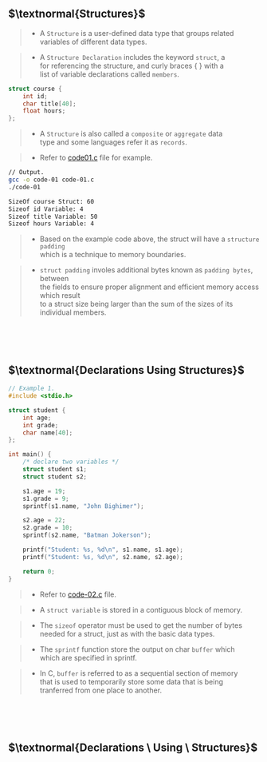 ## $\textnormal{Structures}$

> - A `Structure` is a user-defined data type that groups related <br />
    variables of different data types.

> - A `Structure Declaration` includes the keyword `struct`, a <br />
    for referencing the structure, and curly braces { } with a <br />
    list of variable declarations called `members`.

```c
struct course {
    int id;
    char title[40];
    float hours;
};
```

> - A `Structure` is also called a `composite` or `aggregate` data <br />
    type and some languages refer it as `records`.

> - Refer to [code01.c](./code01.c) file for example.

```sh
// Output.
gcc -o code-01 code-01.c
./code-01

SizeOf course Struct: 60
Sizeof id Variable: 4
Sizeof title Variable: 50
Sizeof hours Variable: 4
```

> - Based on the example code above, the struct will have a `structure padding` <br />
    which is a technique to memory boundaries.

> - `struct padding` involes additional bytes known as `padding bytes`, between <br />
    the fields to ensure proper alignment and efficient memory access which result <br />
    to a struct size being larger than the sum of the sizes of its individual members.

<br />
<br />
<br />



## $\textnormal{Declarations Using Structures}$

```c
// Example 1.
#include <stdio.h>

struct student {
    int age;
    int grade;
    char name[40];
};

int main() {
    /* declare two variables */
    struct student s1;
    struct student s2;

    s1.age = 19;
    s1.grade = 9;
    sprintf(s1.name, "John Bighimer");

    s2.age = 22;
    s2.grade = 10;
    sprintf(s2.name, "Batman Jokerson");

    printf("Student: %s, %d\n", s1.name, s1.age);
    printf("Student: %s, %d\n", s2.name, s2.age);

    return 0;
}
```

> - Refer to [code-02.c](./code-02.c) file.

> - A `struct variable` is stored in a contiguous block of memory.

> - The `sizeof` operator must be used to get the number of bytes <br />
    needed for a struct, just as with the basic data types.

> - The `sprintf` function store the output on char `buffer` which <br />
    which are specified in sprintf.

> - In C, `buffer` is referred to as a sequential section of memory <br />
    that is used to temporarily store some data that is being <br />
    tranferred from one place to another.

<br />
<br />
<br />



## $\textnormal{Declarations \ Using \ Structures}$
